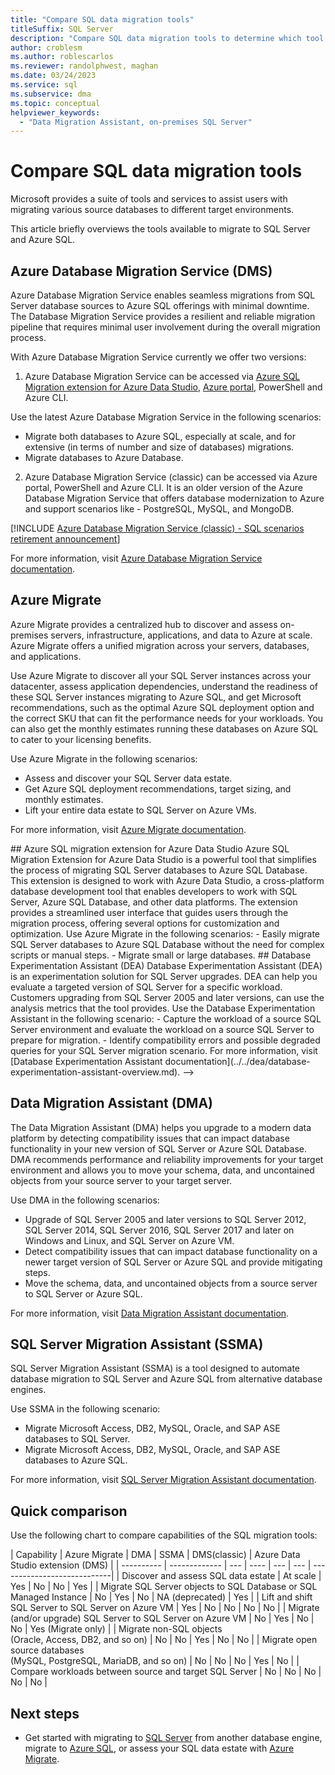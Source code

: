 ```yaml
---
title: "Compare SQL data migration tools"
titleSuffix: SQL Server
description: "Compare SQL data migration tools to determine which tool best suits your business needs, such as Data Migration Assistant (DMA), Azure Migrate, Azure Database Migration Service, SQL Server Migration Assistant (SSMA), Database Experimentation Assistant (DEA). "
author: croblesm
ms.author: roblescarlos
ms.reviewer: randolphwest, maghan
ms.date: 03/24/2023
ms.service: sql
ms.subservice: dma
ms.topic: conceptual
helpviewer_keywords:
  - "Data Migration Assistant, on-premises SQL Server"
---
```


# Compare SQL data migration tools

Microsoft provides a suite of tools and services to assist users with migrating various source databases to different target environments.

This article briefly overviews the tools available to migrate to SQL Server and Azure SQL.

## Azure Database Migration Service (DMS)

Azure Database Migration Service enables seamless migrations from SQL Server database sources to Azure SQL offerings with minimal downtime. The Database Migration Service provides a resilient and reliable migration pipeline that requires minimal user involvement during the overall migration process.

With Azure Database Migration Service currently we offer two versions:

1. Azure Database Migration Service can be accessed via [Azure SQL Migration extension for Azure Data Studio](/azure/dms/migration-using-azure-data-studio.md), [Azure portal](https://portal.azure.com/#create/Microsoft.AzureDMS), PowerShell and Azure CLI.

  Use the latest Azure Database Migration Service in the following scenarios:

- Migrate both databases to Azure SQL, especially at scale, and for extensive (in terms of number and size of databases) migrations.
- Migrate databases to Azure Database.

2. Azure Database Migration Service (classic) can be accessed via Azure portal, PowerShell and Azure CLI. It is an older version of the Azure Database Migration Service that offers database modernization to Azure and support scenarios like - PostgreSQL, MySQL, and MongoDB.

[!INCLUDE [Azure Database Migration Service (classic) - SQL scenarios retirement announcement](/azure/dms/includes/deprecation-announcement-dms-classic-sql.md)]


For more information, visit [Azure Database Migration Service documentation](/azure/dms/).

## Azure Migrate

Azure Migrate provides a centralized hub to discover and assess on-premises servers, infrastructure, applications, and data to Azure at scale. Azure Migrate offers a unified migration across your servers, databases, and applications.

Use Azure Migrate to discover all your SQL Server instances across your datacenter, assess application dependencies, understand the readiness of these SQL Server instances migrating to Azure SQL, and get Microsoft recommendations, such as the optimal Azure SQL deployment option and the correct SKU that can fit the performance needs for your workloads. You can also get the monthly estimates running these databases on Azure SQL to cater to your licensing benefits.

Use Azure Migrate in the following scenarios:

- Assess and discover your SQL Server data estate.
- Get Azure SQL deployment recommendations, target sizing, and monthly estimates.
- Lift your entire data estate to SQL Server on Azure VMs.

For more information, visit [Azure Migrate documentation](/azure/migrate/).

<!-->
## Azure SQL migration extension for Azure Data Studio

Azure SQL Migration Extension for Azure Data Studio is a powerful tool that simplifies the process of migrating SQL Server databases to Azure SQL Database. This extension is designed to work with Azure Data Studio, a cross-platform database development tool that enables developers to work with SQL Server, Azure SQL Database, and other data platforms. The extension provides a streamlined user interface that guides users through the migration process, offering several options for customization and optimization.

Use Azure Migrate in the following scenarios:

- Easily migrate SQL Server databases to Azure SQL Database without the need for complex scripts or manual steps.
- Migrate small or large databases.

## Database Experimentation Assistant (DEA)

Database Experimentation Assistant (DEA) is an experimentation solution for SQL Server upgrades. DEA can help you evaluate a targeted version of SQL Server for a specific workload. Customers upgrading from SQL Server 2005 and later versions, can use the analysis metrics that the tool provides.

Use the Database Experimentation Assistant in the following scenario:

- Capture the workload of a source SQL Server environment and evaluate the workload on a source SQL Server to prepare for migration.
- Identify compatibility errors and possible degraded queries for your SQL Server migration scenario.

For more information, visit [Database Experimentation Assistant documentation](../../dea/database-experimentation-assistant-overview.md).
-->
## Data Migration Assistant (DMA)

The Data Migration Assistant (DMA) helps you upgrade to a modern data platform by detecting compatibility issues that can impact database functionality in your new version of SQL Server or Azure SQL Database. DMA recommends performance and reliability improvements for your target environment and allows you to move your schema, data, and uncontained objects from your source server to your target server.

Use DMA in the following scenarios:

- Upgrade of SQL Server 2005 and later versions to SQL Server 2012, SQL Server 2014, SQL Server 2016, SQL Server 2017 and later on Windows and Linux, and SQL Server on Azure VM.
- Detect compatibility issues that can impact database functionality on a newer target version of SQL Server or Azure SQL and provide mitigating steps.
- Move the schema, data, and uncontained objects from a source server to SQL Server or Azure SQL.

For more information, visit [Data Migration Assistant documentation](../../dma/dma-overview.md).

## SQL Server Migration Assistant (SSMA)

SQL Server Migration Assistant (SSMA) is a tool designed to automate database migration to SQL Server and Azure SQL from alternative database engines.

Use SSMA in the following scenario:

- Migrate Microsoft Access, DB2, MySQL, Oracle, and SAP ASE databases to SQL Server.
- Migrate Microsoft Access, DB2, MySQL, Oracle, and SAP ASE databases to Azure SQL.

For more information, visit [SQL Server Migration Assistant documentation](../../ssma/sql-server-migration-assistant.md).

## Quick comparison

Use the following chart to compare capabilities of the SQL migration tools:

| Capability | Azure Migrate | DMA | SSMA | DMS(classic) | Azure Data Studio extension (DMS) |
| ---------- | ------------- | --- | ---- | --- | --- | ----------------------------|
| Discover and assess SQL data estate | At scale | Yes | No | No | Yes |
| Migrate SQL Server objects to SQL Database or SQL Managed Instance | No | Yes | No | NA (deprecated) | Yes |
| Lift and shift SQL Server to SQL Server on Azure VM | Yes | No | No | No | No |
| Migrate (and/or upgrade) SQL Server to SQL Server on Azure VM | No | Yes | No | No | Yes (Migrate only) |
| Migrate non-SQL objects<br />(Oracle, Access, DB2, and so on) | No | No | Yes | No | No |
| Migrate open source databases<br />(MySQL, PostgreSQL, MariaDB, and so on) | No | No | No | Yes | No |
| Compare workloads between source and target SQL Server | No | No | No | No | No |

## Next steps

- Get started with migrating to [SQL Server](../../ssma/sql-server-migration-assistant.md) from another database engine, migrate to [Azure SQL](/azure/azure-sql/migration-guides/), or assess your SQL data estate with [Azure Migrate](/azure/migrate/how-to-create-azure-sql-assessment).

